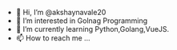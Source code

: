- 👋 Hi, I’m @akshaynavale20
- 👀 I’m interested in Golnag Programming
- 🌱 I’m currently learning Python,Golang,VueJS.
- 📫 How to reach me ...

<!---
akshaynavale20/akshaynavale20 is a ✨ special ✨ repository because its `README.md` (this file) appears on your GitHub profile.
You can click the Preview link to take a look at your changes.
--->
